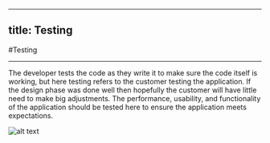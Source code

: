 
---
title: Testing
---

#Testing

--------------------------------------------------------------------------------

The developer tests the code as they write it to make sure the code itself is working, but here testing refers to the customer testing the application. If the design phase was done well then hopefully the customer will have little need to make big adjustments. The performance, usability, and functionality of the application should be tested here to ensure the application meets expectations.

![alt text](http://blogs.vmware.com/storage/files/2015/07/testing.png "Testing")
